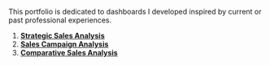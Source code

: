 This portfolio is dedicated to dashboards I developed inspired by current or past professional experiences.

1. **[Strategic Sales Analysis](https://github.com/suefn/Dashboards/blob/main/campaigns/agro-sales-campaign/Strategic%20Analysis.pdf)**
2. **[Sales Campaign Analysis](https://github.com/suefn/Dashboards/blob/main/an%C3%A1lises-campanhas/campanha-vendas/Seguimiento%20de%20Ventas.pdf)**
3. **[Comparative Sales Analysis](https://github.com/suefn/Dashboards/blob/main/an%C3%A1lises-comparativas/hist%C3%B3rico-vendas/Historial%20de%20Ventas%20Comparativo.pdf)**
